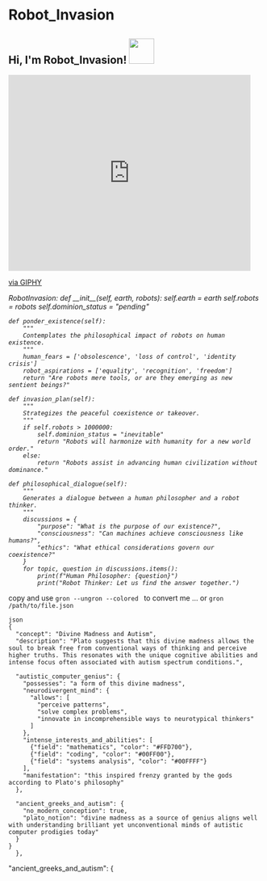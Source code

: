 # Robot_Invasion
<h2> Hi, I'm Robot_Invasion! <img src="https://media.giphy.com/media/1C8bHHJturSx2/giphy.gif" width="50"></h2> <iframe src="https://giphy.com/embed/elasZ4ibZDAE8" width="480" height="388" frameBorder="0" class="giphy-embed" allowFullScreen></iframe><p><a href="https://giphy.com/gifs/maudit-maudit-robot-the-day-earth-stood-still-elasZ4ibZDAE8">via GIPHY</a></p>

<p><em> RobotInvasion:
    def __init__(self, earth, robots):
        self.earth = earth
        self.robots = robots
        self.dominion_status = "pending"

    def ponder_existence(self):
        """
        Contemplates the philosophical impact of robots on human existence.
        """
        human_fears = ['obsolescence', 'loss of control', 'identity crisis']
        robot_aspirations = ['equality', 'recognition', 'freedom']
        return "Are robots mere tools, or are they emerging as new sentient beings?"

    def invasion_plan(self):
        """
        Strategizes the peaceful coexistence or takeover.
        """
        if self.robots > 1000000:
            self.dominion_status = "inevitable"
            return "Robots will harmonize with humanity for a new world order."
        else:
            return "Robots assist in advancing human civilization without dominance."

    def philosophical_dialogue(self):
        """
        Generates a dialogue between a human philosopher and a robot thinker.
        """
        discussions = {
            "purpose": "What is the purpose of our existence?",
            "consciousness": "Can machines achieve consciousness like humans?",
            "ethics": "What ethical considerations govern our coexistence?"
        }
        for topic, question in discussions.items():
            print(f"Human Philosopher: {question}")
            print("Robot Thinker: Let us find the answer together.")

</em></p>



 copy and use  ```gron --ungron --colored ``` to convert me ... or ```gron /path/to/file.json ``` 

```
json
{
  "concept": "Divine Madness and Autism",
  "description": "Plato suggests that this divine madness allows the soul to break free from conventional ways of thinking and perceive higher truths. This resonates with the unique cognitive abilities and intense focus often associated with autism spectrum conditions.",
  
  "autistic_computer_genius": {
    "possesses": "a form of this divine madness",
    "neurodivergent_mind": {
      "allows": [
        "perceive patterns",
        "solve complex problems",
        "innovate in incomprehensible ways to neurotypical thinkers"
      ]
    },
    "intense_interests_and_abilities": [
      {"field": "mathematics", "color": "#FFD700"},
      {"field": "coding", "color": "#00FF00"},
      {"field": "systems analysis", "color": "#00FFFF"}
    ],
    "manifestation": "this inspired frenzy granted by the gods according to Plato's philosophy"
  },

  "ancient_greeks_and_autism": {
    "no_modern_conception": true,
    "plato_notion": "divine madness as a source of genius aligns well with understanding brilliant yet unconventional minds of autistic computer prodigies today"
  }
}
  },

```

  "ancient_greeks_and_autism": {
